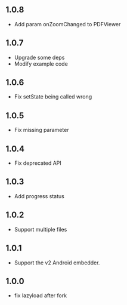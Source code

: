 ## 1.0.8

- Add param onZoomChanged to PDFViewer

## 1.0.7

- Upgrade some deps
- Modify example code

## 1.0.6

- Fix setState being called wrong

## 1.0.5

- Fix missing parameter

## 1.0.4

- Fix deprecated API

## 1.0.3

- Add progress status

## 1.0.2

- Support multiple files

## 1.0.1

- Support the v2 Android embedder.

## 1.0.0

- fix lazyload after fork
